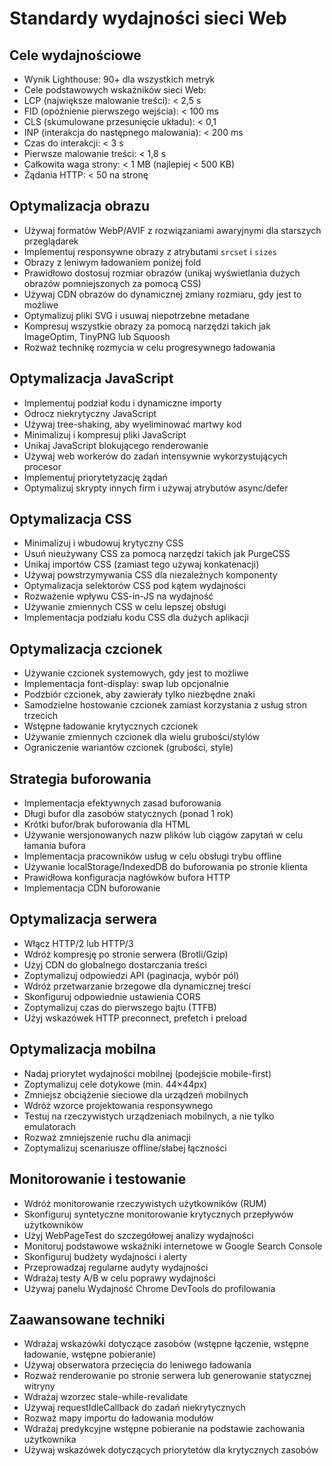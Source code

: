 # Standardy wydajności sieci Web

## Cele wydajnościowe

- Wynik Lighthouse: 90+ dla wszystkich metryk
- Cele podstawowych wskaźników sieci Web:
- LCP (największe malowanie treści): < 2,5 s
- FID (opóźnienie pierwszego wejścia): < 100 ms
- CLS (skumulowane przesunięcie układu): < 0,1
- INP (interakcja do następnego malowania): < 200 ms
- Czas do interakcji: < 3 s
- Pierwsze malowanie treści: < 1,8 s
- Całkowita waga strony: < 1 MB (najlepiej < 500 KB)
- Żądania HTTP: < 50 na stronę

## Optymalizacja obrazu

- Używaj formatów WebP/AVIF z rozwiązaniami awaryjnymi dla starszych przeglądarek
- Implementuj responsywne obrazy z atrybutami `srcset` i `sizes`
- Obrazy z leniwym ładowaniem poniżej fold 
- Prawidłowo dostosuj rozmiar obrazów (unikaj wyświetlania dużych obrazów pomniejszonych za pomocą CSS) 
- Używaj CDN obrazów do dynamicznej zmiany rozmiaru, gdy jest to możliwe 
- Optymalizuj pliki SVG i usuwaj niepotrzebne metadane 
- Kompresuj wszystkie obrazy za pomocą narzędzi takich jak ImageOptim, TinyPNG lub Squoosh 
- Rozważ technikę rozmycia w celu progresywnego ładowania 

## Optymalizacja JavaScript 

- Implementuj podział kodu i dynamiczne importy 
- Odrocz niekrytyczny JavaScript 
- Używaj tree-shaking, aby wyeliminować martwy kod 
- Minimalizuj i kompresuj pliki JavaScript 
- Unikaj JavaScript blokującego renderowanie 
- Używaj web workerów do zadań intensywnie wykorzystujących procesor 
- Implementuj priorytetyzację żądań 
- Optymalizuj skrypty innych firm i używaj atrybutów async/defer 

## Optymalizacja CSS 

- Minimalizuj i wbudowuj krytyczny CSS 
- Usuń nieużywany CSS za pomocą narzędzi takich jak PurgeCSS 
- Unikaj importów CSS (zamiast tego używaj konkatenacji) 
- Używaj powstrzymywania CSS dla niezależnych komponenty 
- Optymalizacja selektorów CSS pod kątem wydajności 
- Rozważenie wpływu CSS-in-JS na wydajność 
- Używanie zmiennych CSS w celu lepszej obsługi 
- Implementacja podziału kodu CSS dla dużych aplikacji 

## Optymalizacja czcionek 

- Używanie czcionek systemowych, gdy jest to możliwe 
- Implementacja font-display: swap lub opcjonalnie 
- Podzbiór czcionek, aby zawierały tylko niezbędne znaki 
- Samodzielne hostowanie czcionek zamiast korzystania z usług stron trzecich 
- Wstępne ładowanie krytycznych czcionek 
- Używanie zmiennych czcionek dla wielu grubości/stylów 
- Ograniczenie wariantów czcionek (grubości, style) 

## Strategia buforowania 

- Implementacja efektywnych zasad buforowania 
- Długi bufor dla zasobów statycznych (ponad 1 rok) 
- Krótki bufor/brak buforowania dla HTML 
- Używanie wersjonowanych nazw plików lub ciągów zapytań w celu łamania bufora 
- Implementacja pracowników usług w celu obsługi trybu offline 
- Używanie localStorage/IndexedDB do buforowania po stronie klienta 
- Prawidłowa konfiguracja nagłówków bufora HTTP 
- Implementacja CDN buforowanie 

## Optymalizacja serwera 

- Włącz HTTP/2 lub HTTP/3 
- Wdróż kompresję po stronie serwera (Brotli/Gzip) 
- Użyj CDN do globalnego dostarczania treści 
- Zoptymalizuj odpowiedzi API (paginacja, wybór pól) 
- Wdróż przetwarzanie brzegowe dla dynamicznej treści 
- Skonfiguruj odpowiednie ustawienia CORS 
- Zoptymalizuj czas do pierwszego bajtu (TTFB) 
- Użyj wskazówek HTTP preconnect, prefetch i preload 

## Optymalizacja mobilna 

- Nadaj priorytet wydajności mobilnej (podejście mobile-first) 
- Zoptymalizuj cele dotykowe (min. 44×44px) 
- Zmniejsz obciążenie sieciowe dla urządzeń mobilnych 
- Wdróż wzorce projektowania responsywnego 
- Testuj na rzeczywistych urządzeniach mobilnych, a nie tylko emulatorach 
- Rozważ zmniejszenie ruchu dla animacji 
- Zoptymalizuj scenariusze offline/słabej łączności 

## Monitorowanie i testowanie 

- Wdróż monitorowanie rzeczywistych użytkowników (RUM) 
- Skonfiguruj syntetyczne monitorowanie krytycznych przepływów użytkowników 
- Użyj WebPageTest do szczegółowej analizy wydajności 
- Monitoruj podstawowe wskaźniki internetowe w Google Search Console 
- Skonfiguruj budżety wydajności i alerty 
- Przeprowadzaj regularne audyty wydajności 
- Wdrażaj testy A/B w celu poprawy wydajności 
- Używaj panelu Wydajność Chrome DevTools do profilowania 

## Zaawansowane techniki 

- Wdrażaj wskazówki dotyczące zasobów (wstępne łączenie, wstępne ładowanie, wstępne pobieranie) 
- Używaj obserwatora przecięcia do leniwego ładowania 
- Rozważ renderowanie po stronie serwera lub generowanie statycznej witryny 
- Wdrażaj wzorzec stale-while-revalidate 
- Używaj requestIdleCallback do zadań niekrytycznych 
- Rozważ mapy importu do ładowania modułów 
- Wdrażaj predykcyjne wstępne pobieranie na podstawie zachowania użytkownika 
- Używaj wskazówek dotyczących priorytetów dla krytycznych zasobów